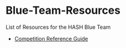 # Blue-Team-Resources
List of Resources for the HASH Blue Team

- [Competition Reference Guide](https://hackmd.io/UG2PEQCYQmugWV87W7y97g)
